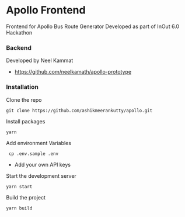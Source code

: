 # Apollo Frontend

Frontend for Apollo Bus Route Generator
Developed as part of InOut 6.0 Hackathon

### Backend 
Developed by Neel Kammat
- https://github.com/neelkamath/apollo-prototype

### Installation

Clone the repo

```git clone https://github.com/ashikmeerankutty/apollo.git```

Install packages

```yarn```

Add environment Variables

``` cp .env.sample .env```
- Add your own API keys

Start the development server

```yarn start```

Build the project

```yarn build```
